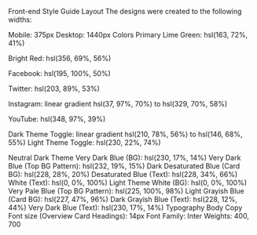 Front-end Style Guide
Layout
The designs were created to the following widths:

Mobile: 375px
Desktop: 1440px
Colors
Primary
Lime Green: hsl(163, 72%, 41%)

Bright Red: hsl(356, 69%, 56%)

Facebook: hsl(195, 100%, 50%)

Twitter: hsl(203, 89%, 53%)

Instagram: linear gradient hsl(37, 97%, 70%) to hsl(329, 70%, 58%)

YouTube: hsl(348, 97%, 39%)

Dark Theme
Toggle: linear gradient hsl(210, 78%, 56%) to hsl(146, 68%, 55%)
Light Theme
Toggle: hsl(230, 22%, 74%)

Neutral
Dark Theme
Very Dark Blue (BG): hsl(230, 17%, 14%)
Very Dark Blue (Top BG Pattern): hsl(232, 19%, 15%)
Dark Desaturated Blue (Card BG): hsl(228, 28%, 20%)
Desaturated Blue (Text): hsl(228, 34%, 66%)
White (Text): hsl(0, 0%, 100%)
Light Theme
White (BG): hsl(0, 0%, 100%)
Very Pale Blue (Top BG Pattern): hsl(225, 100%, 98%)
Light Grayish Blue (Card BG): hsl(227, 47%, 96%)
Dark Grayish Blue (Text): hsl(228, 12%, 44%)
Very Dark Blue (Text): hsl(230, 17%, 14%)
Typography
Body Copy
Font size (Overview Card Headings): 14px
Font
Family: Inter
Weights: 400, 700